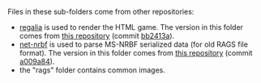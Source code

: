 Files in these sub-folders come from other repositories:
* [regalia](https://github.com/selectivepaperclip/regalia) is used to render the HTML game. The version in this folder comes from [this repository](https://github.com/Kassy2048/regalia) (commit [bb2413a](https://github.com/Kassy2048/regalia/commit/bb2413af5074414d30aaa59ce0ed6a5cf025a715)).
* [net-nrbf](https://github.com/nneonneo/net-nrbf) is used to parse MS-NRBF serialized data (for old RAGS file format). The version in this folder comes from [this repository](https://github.com/Kassy2048/net-nrbf) (commit [a009a84](https://github.com/Kassy2048/net-nrbf/commit/a009a84c46c1e7d757991cabb5b3ec93527804f3)).
* the "rags" folder contains common images.
